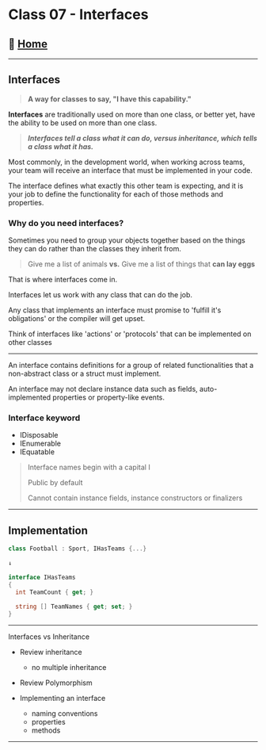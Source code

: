 # Class 07 - Interfaces

## 🏡 [**Home**](0-classhome.md)

_____

## Interfaces

> **A way for classes to say, "I have this capability."**

**Interfaces** are traditionally used on more than one class, or better yet, have the ability to be used on more than one class.

> ***Interfaces tell a class what it can do, versus inheritance, which tells a class what it has.***

Most commonly, in the development world, when working across teams, your team will receive an interface that must be implemented in your code.

The interface defines what exactly this other team is expecting, and it is your job to define the functionality for each of those methods and properties.

### Why do you need interfaces?

Sometimes you need to group your objects together based on the things they can do rather than the classes they inherit from.

> Give me a list of animals **vs.** Give me a list of things that **can lay eggs**

That is where interfaces come in.

Interfaces let us work with any class that can do the job.

Any class that implements an interface must promise to 'fulfill it's obligations' or the compiler will get upset.

Think of interfaces like 'actions' or 'protocols' that can be implemented on other classes

_____

An interface contains definitions for a group of related functionalities that a non-abstract class or a struct must implement.

An interface may not declare instance data such as fields, auto-implemented properties or property-like events.

### Interface keyword

* IDisposable
* IEnumerable
* IEquatable

> Interface names begin with a capital I
>
> Public by default
>
> Cannot contain instance fields, instance constructors or finalizers

_____

## Implementation

```C#
class Football : Sport, IHasTeams {...}

↓

interface IHasTeams
{
  int TeamCount { get; }
  
  string [] TeamNames { get; set; }
}
```

_____

Interfaces vs Inheritance

* Review inheritance
  * no multiple inheritance

* Review Polymorphism

* Implementing an interface
  * naming conventions
  * properties
  * methods

_____
